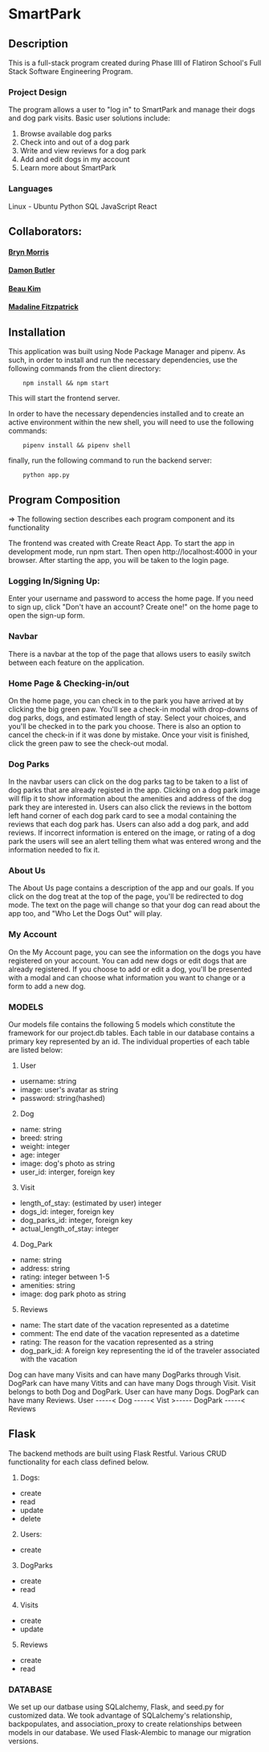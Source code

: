 
# SmartPark

## Description
This is a full-stack program created during Phase IIII of Flatiron School's Full Stack Software Engineering Program.

### Project Design

The program allows a user to "log in" to SmartPark and manage their dogs and dog park visits. Basic user solutions include:
1. Browse available dog parks
2. Check into and out of a dog park
3. Write and view reviews for a dog park
4. Add and edit dogs in my account
4. Learn more about SmartPark

### Languages

Linux - Ubuntu
Python
SQL
JavaScript
React

## Collaborators: 

#### [Bryn Morris](https://github.com/bryn-morris)
#### [Damon Butler](https://github.com/DamonButler)
#### [Beau Kim](https://github.com/chasecivillion)
#### [Madaline Fitzpatrick](https://github.com/madalinefitz)

## Installation

This application was built using Node Package Manager and pipenv. As such, in order to install and run the necessary dependencies, use the following commands from the client directory:

        npm install && npm start

This will start the frontend server.

In order to have the necessary dependencies installed and to create an active environment within the new shell, you will need to use the following commands:

        pipenv install && pipenv shell

finally, run the following command to run the backend server:

        python app.py

## Program Composition
=> The following section describes each program component and its functionality

The frontend was created with Create React App.
To start the app in development mode, run npm start. Then open http://localhost:4000 in your browser.
After starting the app, you will be taken to the login page.

### Logging In/Signing Up:
Enter your username and password to access the home page.
If you need to sign up, click "Don't have an account? Create one!" on the home page to open the sign-up form.

### Navbar
There is a navbar at the top of the page that allows users to easily switch between each feature on the application.

### Home Page & Checking-in/out
On the home page, you can check in to the park you have arrived at by clicking the big green paw. You'll see a check-in modal with drop-downs of dog parks, dogs, and estimated length of stay. Select your choices, and you'll be checked in to the park you choose. There is also an option to cancel the check-in if it was done by mistake. Once your visit is finished, click the green paw to see the check-out modal.

### Dog Parks
In the navbar users can click on the dog parks tag to be taken to a  list of dog parks that are already registed in the app. Clicking on a dog park image will flip it to show information about the amenities and address of the dog park they are interested in. Users can also click the reviews in the bottom left hand corner of each dog park card to see a modal containing the reviews that each dog park has.
Users can also add a dog park, and add reviews. If incorrect information is entered on the image, or rating of a dog park the users will see an alert telling them what was entered wrong and the information needed to fix it.

### About Us
The About Us page contains a description of the app and our goals. If you click on the dog treat at the top of the page, you'll be redirected to dog mode. The text on the page will change so that your dog can read about the app too, and "Who Let the Dogs Out" will play.

### My Account
On the My Account page, you can see the information on the dogs you have registered on your account. You can add new dogs or edit dogs that are already registered. If you choose to add or edit a dog, you'll be presented with a modal and can choose what information you want to change or a form to add a new dog.

### MODELS
Our models file contains the following 5 models which constitute the framework for our project.db tables.
Each table in our database contains a primary key represented by an id.
The individual properties of each table are listed below:

1. User
- username: string
- image: user's avatar as string
- password: string(hashed)

2. Dog
- name: string
- breed: string
- weight: integer
- age: integer
- image: dog's photo as string
- user_id: interger, foreign key

3. Visit
- length_of_stay: (estimated by user) integer
- dogs_id: integer, foreign key
- dog_parks_id: integer, foreign key
- actual_length_of_stay: integer

4. Dog_Park
- name: string
- address: string
- rating: integer between 1-5
- amenities: string
- image: dog park photo as string

5. Reviews
- name: The start date of the vacation represented as a datetime
- comment: The end date of the vacation represented as a datetime
- rating: The reason for the vacation represented as a string
- dog_park_id: A foreign key representing the id of the traveler associated with the vacation

Dog can have many Visits and can have many DogParks through Visit. DogPark can have many Vitits and can have many Dogs through Visit. Visit belongs to both Dog and DogPark. User can have many Dogs. DogPark can have many Reviews.
    User -----< Dog -----< Vist >----- DogPark -----< Reviews

## Flask
The backend methods are built using Flask Restful. Various CRUD functionality for each class defined below. 

1. Dogs:
- create
- read
- update
- delete

2. Users:
- create

3. DogParks
- create
- read

4. Visits
- create
- update

5. Reviews
- create
- read

### DATABASE
We set up our datbase using SQLalchemy, Flask, and seed.py for customized data. We took advantage of SQLalchemy's relationship, backpopulates, and association_proxy to create relationships between models in our database. We used Flask-Alembic to manage our migration versions.




